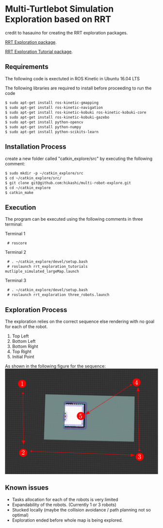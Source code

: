 # Multi-Turtlebot Simulation Exploration based on RRT
credit to hasauino for creating the RRT exploration packages.

[RRT Exploration package](https://github.com/hasauino/rrt_exploration "RRT Exploration").

[RRT Exploration Tutorial package](https://github.com/hasauino/rrt_exploration_tutorials "RRT Exploration").


## Requirements
The following code is exectuted in ROS Kinetic in Ubuntu 16.04 LTS

The following libraries are required to install before proceeding to run the code

    $ sudo apt-get install ros-kinetic-gmapping
    $ sudo apt-get install ros-kinetic-navigation
    $ sudo apt-get install ros-kinetic-kobuki ros-kinetic-kobuki-core
    $ sudo apt-get install ros-kinetic-kobuki-gazebo
    $ sudo apt-get install python-opencv
    $ sudo apt-get install python-numpy
    $ sudo apt-get install python-scikits-learn


## Installation Process
create a new folder called "catkin_explore/src" by executing the following comment:

    $ sudo mkdir -p ~/catkin_explore/src
    $ cd ~/catkin_explore/src/
    $ git clone git@github.com:hikashi/multi-robot-explore.git
    $ cd ~/catkin_explore
    $ catkin_make


## Execution
The program can be executed using the following comments in three terminal:

Terminal 1

     # roscore 
Terminal 2

     # . ~/catkin_explore/devel/setup.bash 
     # roslaunch rrt_exploration_tutorials mutliple_simulated_largeMap.launch 
Terminal 3

     # . ~/catkin_explore/devel/setup.bash 
     # roslaunch rrt_exploration three_robots.launch 

## Exploration Process
The exploration relies on the correct sequence else rendering with no goal for each of the robot.
1. Top Left
2. Bottom Left
3. Bottom Right
4. Top Right
5. Initial Point

As shown in the following figure for the sequence:
 ![Instruction](/instruction2.png)


## Known issues
- Tasks allocation for each of the robots is very limited
- Expandability of the robots. (Currently 1 or 3 robots)
- Stucked locally (maybe the collision avoidance / path planning not so optimal)
- Exploration ended before whole map is being explored. 
